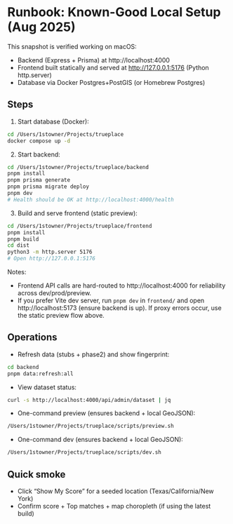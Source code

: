 # Runbook: Known-Good Local Setup (Aug 2025)

This snapshot is verified working on macOS:
- Backend (Express + Prisma) at http://localhost:4000
- Frontend built statically and served at http://127.0.0.1:5176 (Python http.server)
- Database via Docker Postgres+PostGIS (or Homebrew Postgres)

## Steps
1) Start database (Docker):
```bash
cd /Users/1stowner/Projects/trueplace
docker compose up -d
```

2) Start backend:
```bash
cd /Users/1stowner/Projects/trueplace/backend
pnpm install
pnpm prisma generate
pnpm prisma migrate deploy
pnpm dev
# Health should be OK at http://localhost:4000/health
```

3) Build and serve frontend (static preview):
```bash
cd /Users/1stowner/Projects/trueplace/frontend
pnpm install
pnpm build
cd dist
python3 -m http.server 5176
# Open http://127.0.0.1:5176
```

Notes:
- Frontend API calls are hard-routed to http://localhost:4000 for reliability across dev/prod/preview.
- If you prefer Vite dev server, run `pnpm dev` in `frontend/` and open http://localhost:5173 (ensure backend is up). If proxy errors occur, use the static preview flow above.

## Operations
- Refresh data (stubs + phase2) and show fingerprint:
```bash
cd backend
pnpm data:refresh:all
```
- View dataset status:
```bash
curl -s http://localhost:4000/api/admin/dataset | jq
```
- One-command preview (ensures backend + local GeoJSON):
```bash
/Users/1stowner/Projects/trueplace/scripts/preview.sh
```
- One-command dev (ensures backend + local GeoJSON):
```bash
/Users/1stowner/Projects/trueplace/scripts/dev.sh
```

## Quick smoke
- Click “Show My Score” for a seeded location (Texas/California/New York)
- Confirm score + Top matches + map choropleth (if using the latest build)
